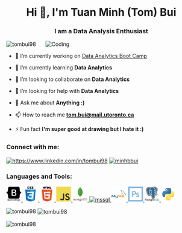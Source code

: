 <h1 align="center">Hi 👋, I'm Tuan Minh (Tom) Bui</h1>
<h3 align="center">I am a Data Analysis Enthusiast</h3>
<img align="right" alt="Coding" width="400" src="https://devtechnosys.com/insights/wp-content/uploads/2022/09/Front-End-Developers.gif">


<p align="left"> <img src="https://komarev.com/ghpvc/?username=tombui98&label=Profile%20views&color=0e75b6&style=flat" alt="tombui98" /> </p>

- 🔭 I’m currently working on [Data Analytics Boot Camp](https://bootcamp.learn.utoronto.ca/data/)

- 🌱 I’m currently learning **Data Analytics**

- 👯 I’m looking to collaborate on **Data Analytics**

- 🤝 I’m looking for help with **Data Analytics**

- 💬 Ask me about **Anything :)**

- 📫 How to reach me **tom.bui@mail.utoronto.ca**

- ⚡ Fun fact **I'm super good at drawing but I hate it :)**

<h3 align="left">Connect with me:</h3>
<p align="left">
<a href="www.linkedin.com/in/tombui98" target="blank"><img align="center" src="https://raw.githubusercontent.com/rahuldkjain/github-profile-readme-generator/master/src/images/icons/Social/linked-in-alt.svg" alt="https://www.linkedin.com/in/tombui98" height="30" width="40" /></a>
<a href="https://instagram.com/minhbbui" target="blank"><img align="center" src="https://raw.githubusercontent.com/rahuldkjain/github-profile-readme-generator/master/src/images/icons/Social/instagram.svg" alt="minhbbui" height="30" width="40" /></a>
</p>

<h3 align="left">Languages and Tools:</h3>
<p align="left"> <a href="https://getbootstrap.com" target="_blank" rel="noreferrer"> <img src="https://raw.githubusercontent.com/devicons/devicon/master/icons/bootstrap/bootstrap-plain-wordmark.svg" alt="bootstrap" width="40" height="40"/> </a> <a href="https://www.w3schools.com/css/" target="_blank" rel="noreferrer"> <img src="https://raw.githubusercontent.com/devicons/devicon/master/icons/css3/css3-original-wordmark.svg" alt="css3" width="40" height="40"/> </a> <a href="https://www.w3.org/html/" target="_blank" rel="noreferrer"> <img src="https://raw.githubusercontent.com/devicons/devicon/master/icons/html5/html5-original-wordmark.svg" alt="html5" width="40" height="40"/> </a> <a href="https://developer.mozilla.org/en-US/docs/Web/JavaScript" target="_blank" rel="noreferrer"> <img src="https://raw.githubusercontent.com/devicons/devicon/master/icons/javascript/javascript-original.svg" alt="javascript" width="40" height="40"/> </a> <a href="https://www.mongodb.com/" target="_blank" rel="noreferrer"> <img src="https://raw.githubusercontent.com/devicons/devicon/master/icons/mongodb/mongodb-original-wordmark.svg" alt="mongodb" width="40" height="40"/> </a> <a href="https://www.microsoft.com/en-us/sql-server" target="_blank" rel="noreferrer"> <img src="https://www.svgrepo.com/show/303229/microsoft-sql-server-logo.svg" alt="mssql" width="40" height="40"/> </a> <a href="https://www.mysql.com/" target="_blank" rel="noreferrer"> <img src="https://raw.githubusercontent.com/devicons/devicon/master/icons/mysql/mysql-original-wordmark.svg" alt="mysql" width="40" height="40"/> </a> <a href="https://www.photoshop.com/en" target="_blank" rel="noreferrer"> <img src="https://raw.githubusercontent.com/devicons/devicon/master/icons/photoshop/photoshop-line.svg" alt="photoshop" width="40" height="40"/> </a> <a href="https://www.postgresql.org" target="_blank" rel="noreferrer"> <img src="https://raw.githubusercontent.com/devicons/devicon/master/icons/postgresql/postgresql-original-wordmark.svg" alt="postgresql" width="40" height="40"/> </a> <a href="https://www.python.org" target="_blank" rel="noreferrer"> <img src="https://raw.githubusercontent.com/devicons/devicon/master/icons/python/python-original.svg" alt="python" width="40" height="40"/> </a> </p>

<p><img align="left" src="https://github-readme-stats.vercel.app/api/top-langs?username=tombui98&show_icons=true&locale=en&layout=compact" alt="tombui98" /></p>

<p>&nbsp;<img align="center" src="https://github-readme-stats.vercel.app/api?username=tombui98&show_icons=true&locale=en" alt="tombui98" /></p>

<p><img align="center" src="https://github-readme-streak-stats.herokuapp.com/?user=tombui98&theme=default" alt="tombui98" /></p>

